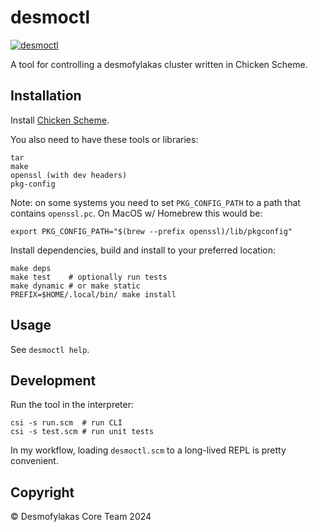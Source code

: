 # desmoctl

[![desmoctl](https://github.com/jantuomi/desmoctl/actions/workflows/desmoctl.yml/badge.svg)](https://github.com/jantuomi/desmoctl/actions/workflows/desmoctl.yml)

A tool for controlling a desmofylakas cluster written in Chicken Scheme.

## Installation

Install [Chicken Scheme](https://wiki.call-cc.org/platforms).

You also need to have these tools or libraries:

    tar
    make
	openssl (with dev headers)
	pkg-config
	
Note: on some systems you need to set `PKG_CONFIG_PATH` to a path that contains `openssl.pc`. On MacOS w/ Homebrew this would be:

    export PKG_CONFIG_PATH="$(brew --prefix openssl)/lib/pkgconfig"

Install dependencies, build and install to your preferred location:

    make deps
	make test    # optionally run tests
    make dynamic # or make static
    PREFIX=$HOME/.local/bin/ make install

## Usage

See `desmoctl help`.

## Development

Run the tool in the interpreter:

    csi -s run.scm  # run CLI
	csi -s test.scm # run unit tests
	
In my workflow, loading `desmoctl.scm` to a long-lived REPL is pretty convenient.

## Copyright

© Desmofylakas Core Team 2024
